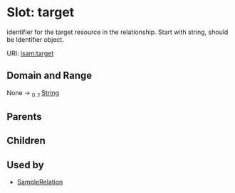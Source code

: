 
# Slot: target


identifier for the target resource in the relationship. Start with string, should be Identifier object.

URI: [isam:target](http://resource.isamples.org/schema/target)


## Domain and Range

None &#8594;  <sub>0..1</sub> [String](types/String.md)

## Parents


## Children


## Used by

 * [SampleRelation](SampleRelation.md)

